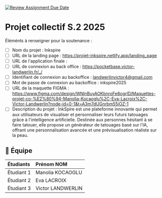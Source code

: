 [![Review Assignment Due Date](https://classroom.github.com/assets/deadline-readme-button-22041afd0340ce965d47ae6ef1cefeee28c7c493a6346c4f15d667ab976d596c.svg)](https://classroom.github.com/a/F_6McqTJ)

# Projet collectif S.2 2025

Éléménts à renseigner pour la soutenance :

- [ ] Nom du projet : Inkspire
- [ ] URL de la landing page : https://projet-inkspire.netlify.app/landing_page
- [ ] URL de l'application finale : 
- [ ] URL de connexion au back office : https://pocketbase.victor-landwerlin.fr/_/
- [ ] Identifiant de connexion au backoffice : landwerlinvictor4@gmail.com
- [ ] Mot de passe de connexion au backoffice : inkspire2025
- [ ] URL de la maquette FIGMA : https://www.figma.com/design/WNlnBuyAOKbnroFe8ogrlD/Maquettes-projet-co-%E2%80%94-Manolia-Kocaoglu%2C-Eva-Lacroix%2C-Victor-Landwerlin?node-id=0-1&t=A3m7dUGnrbm55iOZ-1
- [ ] Description du projet : InkSpire est une plateforme innovante qui permet aux utilisateurs de visualiser et personnaliser leurs futurs tatouages grâce à l'intelligence artificielle. Destinée aux personnes hésitant à se faire tatouer, elle propose un générateur de tatouages basé sur l’IA, offrant une personnalisation avancée et une prévisualisation réaliste sur la peau.

## 🚀 Équipe

| Étudiants    | Prénom NOM  |
| :----------- | :---------- |
| Étudiant 1   | Manolia KOCAOGLU |
| Étudiant 2   | Eva LACROIX |
| Étudiant 3   | Victor LANDWERLIN |
